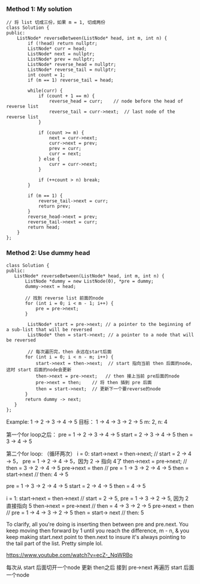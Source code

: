 ### Method 1: My solution
```
// 将 list 切成三份，如果 m = 1, 切成两份
class Solution {
public:
    ListNode* reverseBetween(ListNode* head, int m, int n) {
        if (!head) return nullptr;
        ListNode* curr = head;
        ListNode* next = nullptr;
        ListNode* prev = nullptr;
        ListNode* reverse_head = nullptr;
        ListNode* reverse_tail = nullptr;
        int count = 1;
        if (m == 1) reverse_tail = head;

        while(curr) {
            if (count + 1 == m) {
                reverse_head = curr;    // node before the head of reverse list
                reverse_tail = curr->next;  // last node of the reverse list
            }

            if (count >= m) {
                next = curr->next;
                curr->next = prev;
                prev = curr;
                curr = next;
            } else {
                curr = curr->next;
            }
            
            if (++count > n) break;
        }
        
        if (m == 1) {
            reverse_tail->next = curr;
            return prev;
        }
        reverse_head->next = prev;
        reverse_tail->next = curr;
        return head;
    }
};
```

### Method 2: Use dummy head
```
class Solution {
public:
   ListNode* reverseBetween(ListNode* head, int m, int n) {
       ListNode *dummy = new ListNode(0), *pre = dummy;
       dummy->next = head;

       // 找到 reverse list 前面的node
       for (int i = 0; i < m - 1; i++) {
           pre = pre->next;
       }

        ListNode* start = pre->next; // a pointer to the beginning of a sub-list that will be reversed
        ListNode* then = start->next; // a pointer to a node that will be reversed

        // 每次遍历完，then 永远在start后面
       for (int i = 0; i < n - m; i++) {
           start->next = then->next;  // start 指向当前 then 后面的node，这时 start 后面的node会更新
           then->next = pre->next;   // then 接上当前 pre后面的node
           pre->next = then;    // 将 then 插到 pre 后面
           then = start->next;  // 更新下一个要reverse的node
       }
       return dummy -> next;
   }
};
```

Example: 
1 -> 2 -> 3 -> 4 -> 5
目标： 1 -> 4 -> 3 -> 2 -> 5
m: 2, n: 4

第一个for loop之后：
pre = 1 -> 2 -> 3 -> 4 -> 5
start = 2 -> 3 -> 4 -> 5
then = 3 -> 4 -> 5

第二个for loop: （循环两次）
i = 0:
start->next = then->next;  // start = 2 -> 4 -> 5， pre = 1 -> 2 -> 4 -> 5，因为 2 -> 指向 4了
then->next = pre->next; // then = 3 -> 2 -> 4 -> 5
pre->next = then //  pre = 1 -> 3 -> 2 -> 4 -> 5 
then = start->next // then: 4 -> 5

pre = 1 -> 3 -> 2 -> 4 -> 5
start = 2 -> 4 -> 5
then = 4 -> 5

i = 1:
start->next = then->next // start = 2 -> 5, pre = 1 -> 3 -> 2 -> 5, 因为 2 直接指向 5
then->next = pre->next // then = 4 -> 3 -> 2 -> 5
pre->next = then // pre = 1 -> 4 -> 3 -> 2 -> 5
then = start-> next // then: 5

To clarify, all you're doing is inserting then between pre and pre.next. You keep moving then forward by 1 until you reach the difference, m - n, & you keep making start.next point to then.next to insure it's always pointing to the tail part of the list. Pretty simple lol.

https://www.youtube.com/watch?v=ecZ-_NqWRBo

每次从 start 后面切开一个node
更新 then之后
接到 pre->next
再遍历 start 后面一个node 
